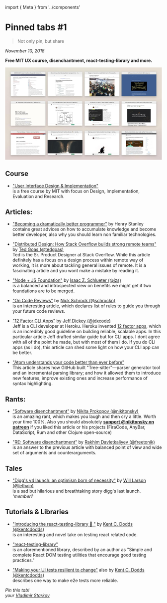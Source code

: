 import { Meta } from '../components'

<Meta
  title="Pinned tabs #1"
  description="Free MIT UX course, disenchantment, react-testing-library and more."
  image="/static/pinned-tabs-1.jpg"
/>

# Pinned tabs #1

> Not only pin, but share

_November 10, 2018_

**Free MIT UX course, disenchantment, react-testing-library and more.**

![](/static/pinned-tabs-1.jpg)

## Course

- ["User Interface Design & Implementation"](http://web.mit.edu/6.813/www/sp18/)  
  is a free course by MIT with focus on Design, Implementation, Evaluation and Research.

## Articles:

- ["Becoming a dramatically better programmer"](https://recurse.henrystanley.com/post/better/) by Henry Stanley  
  contains great advices on how to accumulate knowledge and become better developer, also why you should learn non familiar technologies.

- ["Distributed Design: How Stack Overflow builds strong remote teams"](http://www.tedgoas.com/blog/distributed-design) by [Ted Goas (@tedgoas)](https://twitter.com/tedgoas)  
   Ted is the Sr. Product Designer at Stack Overflow. While this article definitely has a focus on a design process within remote way of working, it is more about tackling general issues of remote. It is a fascinating article and you wont make a mistake by reading it.

- ["Node + JS Foundation"](https://blog.npmjs.org/post/178734613655/node-js-foundation) by [Isaac Z. Schlueter (@izs)](https://twitter.com/izs)  
   is a balanced and introspected view on benefits we might get if two foundations are to be merged.

* ["On Code Reviews"](https://medium.com/@schrockn/on-code-reviews-b1c7c94d868c) by [Nick Schrock (@schrockn)](https://twitter.com/schrockn)  
  is an interesting article, which declares list of rules to guide you through your future code reviews.

* ["12 Factor CLI Apps"](https://medium.com/@jdxcode/12-factor-cli-apps-dd3c227a0e46) by [Jeff Dickey (@jdxcode)](https://twitter.com/jdxcode)  
   Jeff is a CLI developer at Heroku. Heroku invented [12 factor apps](https://12factor.net), which is an incredibly good guideline on building reliable, scalable apps. In this particular article Jeff drafted similar guide but for CLI apps. I dont agree with all of the point he made, but with most of them i do. If you do CLI apps (as i do), this article can shed some light on how your CLI app can be better.

- ["Atom understands your code better than ever before"](https://blog.github.com/2018-10-31-atoms-new-parsing-system/)  
   This article shares how GitHub built "Tree-sitter"—parser generator tool and an incremental parsing library; and how it allowed them to introduce new features, improve existing ones and increase performance of syntax highlighting.

## Rants:

- ["Software disenchantment"](http://tonsky.me/blog/disenchantment/) by [Nikita Prokopov (@nikitonsky)](https://twitter.com/nikitonsky)  
  is an amazing rant, which makes you laugh and then cry a little. Worth your time 100%. Also you should absolutely **[support @nikitonsky on patreon](https://www.patreon.com/tonsky)** if you liked this article or his projects (FiraCode, AnyBar, DataScript, Rum and other Clojure open-source)

- ["RE: Software disenchantment"](https://rakhim.org/2018/09/re-software-disenchantment/) by [Rakhim Davletkaliyev (@freetonik)](https://twitter.com/freetonik)  
  is an answer to the previous article with balanced point of view and wide set of arguments and counterarguments.

## Tales

- ["Digg's v4 launch: an optimism born of necessity"](https://lethain.com/digg-v4/) by [Will Larson (@lethain)](https://twitter.com/lethain)  
  is a sad but hilarious and breathtaking story digg's last launch. _'member?_

## Tutorials & Libraries

- ["Introducing the react-testing-library 🐐
  "](https://blog.kentcdodds.com/introducing-the-react-testing-library-e3a274307e65) by [Kent C. Dodds (@kentcdodds)](https://twitter.com/kentcdodds)  
   is an interesting and novel take on testing react related code.

- ["react-testing-library"](https://github.com/kentcdodds/react-testing-library)  
  is an aforementioned library, described by an author as "Simple and complete React DOM testing utilities that encourage good testing practices."

- ["Making your UI tests resilient to change"](https://blog.kentcdodds.com/making-your-ui-tests-resilient-to-change-d37a6ee37269) also by [Kent C. Dodds (@kentcdodds)](https://twitter.com/kentcdodds)  
  describes one way to make e2e tests more reliable.

_Pin this tab!  
your [Vladimir Starkov](https://iamstarkov.com)_
